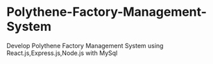 # Polythene-Factory-Management-System
Develop Polythene Factory Management System using React.js,Express.js,Node.js with MySql
